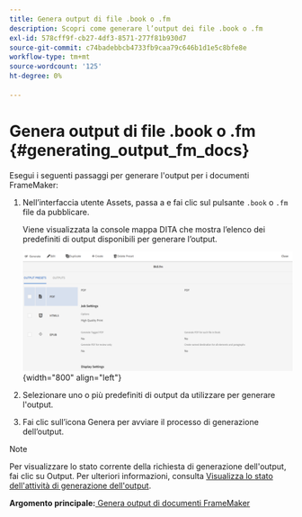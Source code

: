 ```yaml
---
title: Genera output di file .book o .fm
description: Scopri come generare l’output dei file .book o .fm
exl-id: 578cff9f-cb27-4df3-8571-277f81b930d7
source-git-commit: c74badebbcb4733fb9caa79c646b1d1e5c8bfe8e
workflow-type: tm+mt
source-wordcount: '125'
ht-degree: 0%

---
```


# Genera output di file .book o .fm {#generating_output_fm_docs}

Esegui i seguenti passaggi per generare l&#39;output per i documenti FrameMaker:

1. Nell’interfaccia utente Assets, passa a e fai clic sul pulsante `.book` o `.fm` file da pubblicare.

   Viene visualizzata la console mappa DITA che mostra l’elenco dei predefiniti di output disponibili per generare l’output.

   ![](images/publish-fm-doc.png){width="800" align="left"}

1. Selezionare uno o più predefiniti di output da utilizzare per generare l&#39;output.

1. Fai clic sull’icona Genera per avviare il processo di generazione dell’output.


>[!NOTE]
>
> Per visualizzare lo stato corrente della richiesta di generazione dell&#39;output, fai clic su Output. Per ulteriori informazioni, consulta [Visualizza lo stato dell&#39;attività di generazione dell&#39;output](fm-output-view-status.md).

**Argomento principale:**[ Genera output di documenti FrameMaker](fm-output-generatation.md)

